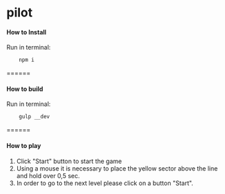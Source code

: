 # pilot

#### How to Install

Run in terminal:
```javascript
	npm i
```
======

#### How to build

Run in terminal:
```javascript
	gulp __dev
```
======

#### How to play

1. Click "Start" button to start the game
2. Using a mouse it is necessary to place the yellow sector above the line and hold over 0,5 sec.
3. In order to go to the next level please click on a button "Start".